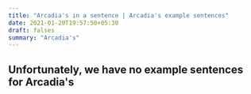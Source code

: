 ```yaml
---
title: "Arcadia's in a sentence | Arcadia's example sentences"
date: 2021-01-20T19:57:50+05:30
draft: falses
summary: "Arcadia's"
---
```

## Unfortunately, we have no example sentences for Arcadia's                 
